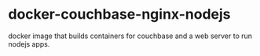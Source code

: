 # docker-couchbase-nginx-nodejs
docker image that builds containers for couchbase and a web server to run nodejs apps.
